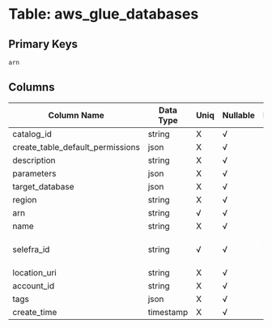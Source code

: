 # Table: aws_glue_databases

## Primary Keys 

```
arn
```


## Columns 

|  Column Name   |  Data Type  | Uniq | Nullable | Description | 
|  ----  | ----  | ----  | ----  | ---- | 
| catalog_id | string | X | √ |  | 
| create_table_default_permissions | json | X | √ |  | 
| description | string | X | √ |  | 
| parameters | json | X | √ |  | 
| target_database | json | X | √ |  | 
| region | string | X | √ |  | 
| arn | string | √ | √ |  | 
| name | string | X | √ |  | 
| selefra_id | string | √ | √ | primary keys value md5 | 
| location_uri | string | X | √ |  | 
| account_id | string | X | √ |  | 
| tags | json | X | √ |  | 
| create_time | timestamp | X | √ |  | 



